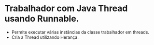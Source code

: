 # Trabalhador com Java Thread usando Runnable.

- Permite executar várias instâncias da classe trabalhador em threads.
- Cria a Thread utilizando Herança.